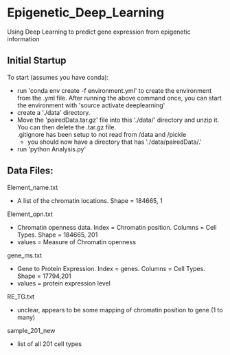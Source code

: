 # Epigenetic_Deep_Learning
Using Deep Learning to predict gene expression from epigenetic information

## Initial Startup
To start (assumes you have conda):
* run 'conda env create -f environment.yml' to create the environment from the .yml file. After running the above command once, you can start the environment with 'source activate deeplearning'
* create a './data' directory. 
* Move the 'pairedData.tar.gz' file into this './data/' directory and unzip it. You can then delete the .tar.gz file.\
.gitignore has been setup to not read from /data and /pickle
  * you should now have a directory that has './data/pairedData/.'
* run 'python Analysis.py'

## Data Files:
Element_name.txt
- A list of the chromatin locations. Shape = 184665, 1 

Element_opn.txt 
- Chromatin openness data. Index = Chromatin position. Columns = Cell Types. Shape = 184665, 201
- values = Measure of Chromatin openness

gene_ms.txt
- Gene to Protein Expression. Index = genes. Columns = Cell Types. Shape = 17794,201
- values = protein expression level

RE_TG.txt
- unclear, appears to be some mapping of chromatin position to gene (1 to many)

sample_201_new
- list of all 201 cell types 

